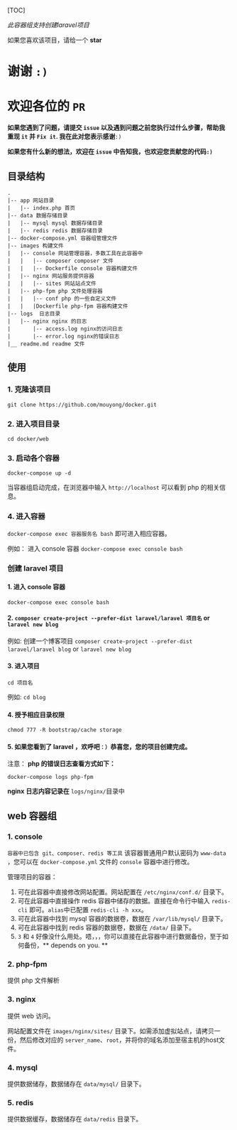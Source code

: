 [TOC]

*此容器组支持创建laravel项目*

如果您喜欢该项目，请给一个 **star**
# 谢谢 `:)`
# 欢迎各位的 `PR`

**如果您遇到了问题，请提交 `issue` 以及遇到问题之前您执行过什么步骤，帮助我重现 `it` 并 `Fix it`. 我在此对您表示感谢**`:)`

**如果您有什么新的想法，欢迎在 `issue` 中告知我，也欢迎您贡献您的代码`:)`**

## 目录结构

```
.
|-- app 网站目录
|	|-- index.php 首页
|-- data 数据存储目录
|	|-- mysql mysql 数据存储目录
|	|-- redis redis 数据存储目录
|-- docker-compose.yml 容器组管理文件
|-- images 构建文件
|	|-- console 网站管理容器，多数工具在此容器中
|	|	|-- composer composer 文件
|	|	|-- Dockerfile console 容器构建文件
|	|-- nginx 网站服务提供容器
|	|	|-- sites 网站站点文件
|	|-- php-fpm php 文件处理容器
|	|	|-- conf php 的一些自定义文件
|	|	|Dockerfile php-fpm 容器构建文件
|-- logs  日志目录
|	|-- nginx nginx 的日志
|    	|-- access.log nginx的访问日志
|    	|-- error.log nginx的错误日志
|__ readme.md readme 文件
```

## 使用


### 1. 克隆该项目
`git clone https://github.com/mouyong/docker.git`

### 2. 进入项目目录
`cd docker/web`


### 3. 启动各个容器
`docker-compose up -d`

当容器组启动完成，在浏览器中输入 `http://localhost` 可以看到 php 的相关信息。

### 4. 进入容器
`docker-compose exec 容器服务名 bash` 即可进入相应容器。

例如：
进入 console 容器 `docker-compose exec console bash`

### 创建 laravel 项目
#### 1. 进入 console 容器 
`docker-compose exec console bash`

#### 2. `composer create-project --prefer-dist laravel/laravel 项目名` or `laravel new blog`

例如:
创建一个博客项目
`composer create-project --prefer-dist laravel/laravel blog`
or
`laravel new blog`

#### 3. 进入项目
`cd 项目名`

例如:
`cd blog`

#### 4. 授予相应目录权限
`chmod 777 -R bootstrap/cache storage`

#### 5. 如果您看到了 laravel ，欢呼吧`：）`恭喜您，您的项目创建完成。

注意：
**php 的错误日志查看方式如下：**

`docker-compose logs php-fpm`

**nginx 日志内容记录在** `logs/nginx/`目录中

## web 容器组

### 1. console

`容器中已包含 git、composer、redis 等工具`
该容器普通用户默认密码为 `www-data` ，您可以在 `docker-compose.yml` 文件的 `console` 容器中进行修改。
  
  管理项目的容器：
   1. 可在此容器中直接修改网站配置。网站配置在 `/etc/nginx/conf.d/` 目录下。
   2. 可在此容器中直接操作 redis 容器中储存的数据。直接在命令行中输入 `redis-cli` 即可。`alias`中已配置 `redis-cli -h xxx`。
   3. 可在此容器中找到 mysql 容器的数据卷，数据在 `/var/lib/mysql/` 目录下。
   4. 可在此容器中找到 redis 容器的数据卷，数据在 `/data/` 目录下。
   5. `3` 和 `4` 好像没什么用处。唔，，，你可以直接在此容器中进行数据备份，至于如何备份，** depends on you. **

### 2. php-fpm

  提供 php 文件解析

### 3. nginx
  
  提供 web 访问。
  
  网站配置文件在 `images/nginx/sites/` 目录下。如需添加虚拟站点，请拷贝一份，然后修改对应的 `server_name`、`root`，并将你的域名添加至宿主机的host文件。

### 4. mysql
  
  提供数据储存，数据储存在 `data/mysql/` 目录下。
  
### 5. redis

  提供数据缓存，数据储存在 `data/redis` 目录下。
